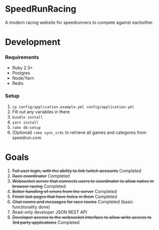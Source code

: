 # SpeedRunRacing

A modern racing website for speedrunners to compete against eachother.

# Development

### Requirements
- Ruby 2.3+
- Postgres
- Node/Yarn
- Redis

### Setup
1. `cp config/application.example.yml config/application.yml`
2. Fill out any variables in there
3. `bundle install`
4. `yarn install`
5. `rake db:setup`
6. (Optional) `rake sync_srdc` to retrieve all games and categores from speedrun.com

# Goals

1. ~~Full user login, with the ability to link twitch accounts~~ Completed
2. ~~Race coordinator~~ Completed
3. ~~Websocket server that connects users to coordinator to allow native
in browser racing~~ Completed
4. ~~Better handling of errors from the server~~ Completed
5. ~~Finish last pages that have holes in them~~ Completed
6. ~~Chat rooms and messages for race rooms~~ Completed (basic functionality done)
7. Read-only developer JSON REST API
8. ~~Developer access to the websocket interface to allow write access to 3rd party applications~~ Completed
